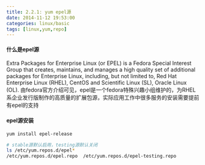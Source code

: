 ```yaml
---
title: 2.2.1: yum epel源
date: 2014-11-12 19:53:00
categories: linux/basic
tags: [linux,yum,repo]
---
```


#### 什么是epel源
Extra Packages for Enterprise Linux (or EPEL) is a Fedora Special Interest Group that creates, maintains, and manages a high quality set of additional packages for Enterprise Linux, including, but not limited to, Red Hat Enterprise Linux (RHEL), CentOS and Scientific Linux (SL), Oracle Linux (OL).
由fedora官方介绍可见，epel是一个fedora特殊兴趣小组维护的，为RHEL系企业发行版制作的高质量的扩展包源，实际应用工作中很多服务的安装需要提前有epel的支持

#### epel源安装
``` bash
yum install epel-release

# stable源默认启用，testing源默认关闭
ls /etc/yum.repos.d/epel*
/etc/yum.repos.d/epel.repo  /etc/yum.repos.d/epel-testing.repo
```
